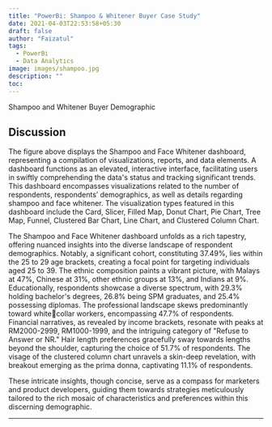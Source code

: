 ```yaml
---
title: "PowerBi: Shampoo & Whitener Buyer Case Study"
date: 2021-04-03T22:53:58+05:30
draft: false
author: "Faizatul"
tags:
  - PowerBi
  - Data Analytics
image: images/shampoo.jpg
description: ""
toc: 
---
```


Shampoo and Whitener Buyer Demographic

## Discussion

The figure above displays the Shampoo and Face Whitener dashboard, representing a compilation of 
visualizations, reports, and data elements. A dashboard functions as an elevated, interactive interface, facilitating 
users in swiftly comprehending the data's status and tracking significant trends. This dashboard encompasses 
visualizations related to the number of respondents, respondents’ demographics, as well as details regarding 
shampoo and face whitener. The visualization types featured in this dashboard include the Card, Slicer, Filled 
Map, Donut Chart, Pie Chart, Tree Map, Funnel, Clustered Bar Chart, Line Chart, and Clustered Column Chart.
 
The Shampoo and Face Whitener dashboard unfolds as a rich tapestry, offering nuanced insights into the 
diverse landscape of respondent demographics. Notably, a significant cohort, constituting 37.49%, lies within the 
25 to 29 age brackets, creating a focal point for targeting individuals aged 25 to 39. The ethnic composition paints 
a vibrant picture, with Malays at 47%, Chinese at 31%, other ethnic groups at 13%, and Indians at 9%. 
Educationally, respondents showcase a diverse spectrum, with 29.3% holding bachelor's degrees, 26.8% being 
SPM graduates, and 25.4% possessing diplomas. The professional landscape skews predominantly toward whitecollar workers, encompassing 47.7% of respondents. Financial narratives, as revealed by income brackets, 
resonate with peaks at RM2000-2999, RM1000-1999, and the intriguing category of "Refuse to Answer or NR." 
Hair length preferences gracefully sway towards lengths beyond the shoulder, capturing the choice of 51.7% of 
respondents. The visage of the clustered column chart unravels a skin-deep revelation, with breakout emerging 
as the prima donna, captivating 11.1% of respondents. 

These intricate insights, though concise, serve as a compass for marketers and product developers, guiding 
them towards strategies meticulously tailored to the rich mosaic of characteristics and preferences within this 
discerning demographic.

<hr>
